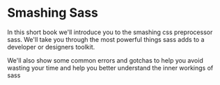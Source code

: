 # Smashing Sass 

In this short book we'll introduce you to the smashing css preprocessor sass. We'll take you through the most powerful things sass adds to a developer or designers toolkit.

We'll also show some common errors and gotchas to help you avoid wasting your time and help you better understand the inner workings of sass
